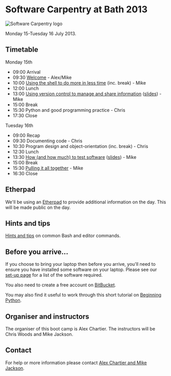 # Software Carpentry at Bath 2013

![Software Carpentry logo](http://software-carpentry.org/img/software-carpentry-banner.png "Software Carpentry logo")

Monday 15-Tuesday 16 July 2013.

## Timetable

Monday 15th

* 09:00 Arrival
* 09:30 [Welcome](Welcome.ppt) - Alex/Mike
* 10:00 [Using the shell to do more in less time](shell/README.md) (inc. break) - Mike
* 12:00 Lunch
* 13:00 [Using version control to manage and share information](version-control/README.md) ([slides](version-control/VersionControl.ppt)) - Mike
* 15:00 Break
* 15:30 Python and good programming practice - Chris
* 17:30 Close 

Tuesday 16th

* 09:00 Recap
* 09:30 Documenting code - Chris
* 10:30 Program design and object-orientation (inc. break) - Chris
* 12:30 Lunch
* 13:30 [How (and how much) to test software](testing/README.md) ([slides](testing/Testing.ppt)) - Mike
* 15:00 Break
* 15:30 [Pulling it all together](Conclusion.ppt) - Mike
* 16:30 Close

## Etherpad

We'll be using an [Etherpad](https://swcuk.etherpad.mozilla.org/NNNN) to provide additional information on the day. This will be made public on the day.

## Hints and tips

[Hints and tips](HintsAndTips.md) on common Bash and editor commands.

## Before you arrive...

If you choose to bring your laptop then before you arrive, you'll need to ensure you have installed some software on your laptop. Please see our [set-up page](Setup.md) for a list of the software required.

You also need to create a free account on [BitBucket](https://bitbucket.org/account/signup/).

You may also find it useful to work through this short tutorial on [Beginning Python](http://chryswoods.com/beginning_python).

## Organiser and instructors

The organiser of this boot camp is Alex Chartier. The instructors will be Chris Woods and Mike Jackson.

## Contact

For help or more information please contact [Alex Chartier and Mike Jackson](mailto:host-bath@software-carpentry.org).
